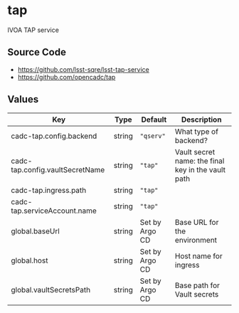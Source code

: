 # tap

IVOA TAP service

## Source Code

* <https://github.com/lsst-sqre/lsst-tap-service>
* <https://github.com/opencadc/tap>

## Values

| Key | Type | Default | Description |
|-----|------|---------|-------------|
| cadc-tap.config.backend | string | `"qserv"` | What type of backend? |
| cadc-tap.config.vaultSecretName | string | `"tap"` | Vault secret name: the final key in the vault path |
| cadc-tap.ingress.path | string | `"tap"` |  |
| cadc-tap.serviceAccount.name | string | `"tap"` |  |
| global.baseUrl | string | Set by Argo CD | Base URL for the environment |
| global.host | string | Set by Argo CD | Host name for ingress |
| global.vaultSecretsPath | string | Set by Argo CD | Base path for Vault secrets |
